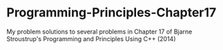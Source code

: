 # Programming-Principles-Chapter17
My problem solutions to several problems in Chapter 17 of Bjarne Stroustrup's Programming and Principles Using C++ (2014)
